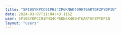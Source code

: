 ```yaml
---
title: "SP10SYKPCC91PH34CP6KN6K409HT6ARTGFZPYDP1N"
date: 2024-03-07T11:04:43.115Z
user: SP10SYKPCC91PH34CP6KN6K409HT6ARTGFZPYDP1N
layout: "users"
---
```

    